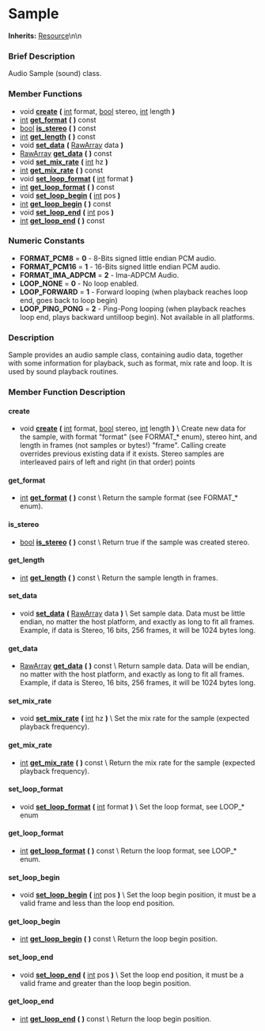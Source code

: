 #  Sample  
**Inherits:** [Resource](class_resource)\\n\\n
###  Brief Description  
Audio Sample (sound) class.

###  Member Functions 
  * void  **[create](#create)**  **(** [int](class_int) format, [bool](class_bool) stereo, [int](class_int) length  **)**
  * [int](class_int)  **[get_format](#get_format)**  **(** **)** const
  * [bool](class_bool)  **[is_stereo](#is_stereo)**  **(** **)** const
  * [int](class_int)  **[get_length](#get_length)**  **(** **)** const
  * void  **[set_data](#set_data)**  **(** [RawArray](class_rawarray) data  **)**
  * [RawArray](class_rawarray)  **[get_data](#get_data)**  **(** **)** const
  * void  **[set_mix_rate](#set_mix_rate)**  **(** [int](class_int) hz  **)**
  * [int](class_int)  **[get_mix_rate](#get_mix_rate)**  **(** **)** const
  * void  **[set_loop_format](#set_loop_format)**  **(** [int](class_int) format  **)**
  * [int](class_int)  **[get_loop_format](#get_loop_format)**  **(** **)** const
  * void  **[set_loop_begin](#set_loop_begin)**  **(** [int](class_int) pos  **)**
  * [int](class_int)  **[get_loop_begin](#get_loop_begin)**  **(** **)** const
  * void  **[set_loop_end](#set_loop_end)**  **(** [int](class_int) pos  **)**
  * [int](class_int)  **[get_loop_end](#get_loop_end)**  **(** **)** const

###  Numeric Constants  
  * **FORMAT_PCM8** = **0** - 8-Bits signed little endian PCM audio.
  * **FORMAT_PCM16** = **1** - 16-Bits signed little endian PCM audio.
  * **FORMAT_IMA_ADPCM** = **2** - Ima-ADPCM Audio.
  * **LOOP_NONE** = **0** - No loop enabled.
  * **LOOP_FORWARD** = **1** - Forward looping (when playback reaches loop end, goes back to loop begin)
  * **LOOP_PING_PONG** = **2** - Ping-Pong looping (when playback reaches loop end, plays backward untilloop begin). Not available in all platforms.

###  Description  
Sample provides an audio sample class, containing audio data, together with some information for playback, such as format, mix rate and loop. It is used by sound playback routines.

###  Member Function Description  

#### <a name="create">create</a>
  * void  **[create](#create)**  **(** [int](class_int) format, [bool](class_bool) stereo, [int](class_int) length  **)**
\\
Create new data for the sample, with format "format" (see FORMAT_* enum), stereo hint, and length in frames (not samples or bytes!) "frame". Calling create overrides previous existing data if it exists. Stereo samples are interleaved pairs of left and right (in that order) points

#### <a name="get_format">get_format</a>
  * [int](class_int)  **[get_format](#get_format)**  **(** **)** const
\\
Return the sample format (see FORMAT_* enum).

#### <a name="is_stereo">is_stereo</a>
  * [bool](class_bool)  **[is_stereo](#is_stereo)**  **(** **)** const
\\
Return true if the sample was created stereo.

#### <a name="get_length">get_length</a>
  * [int](class_int)  **[get_length](#get_length)**  **(** **)** const
\\
Return the sample length in frames.

#### <a name="set_data">set_data</a>
  * void  **[set_data](#set_data)**  **(** [RawArray](class_rawarray) data  **)**
\\
Set sample data. Data must be little endian, no matter the host platform, and exactly as long to fit all frames. Example, if data is Stereo, 16 bits, 256 frames, it will be 1024 bytes long.

#### <a name="get_data">get_data</a>
  * [RawArray](class_rawarray)  **[get_data](#get_data)**  **(** **)** const
\\
Return sample data. Data will be endian, no matter with the host platform, and exactly as long to fit all frames. Example, if data is Stereo, 16 bits, 256 frames, it will be 1024 bytes long.

#### <a name="set_mix_rate">set_mix_rate</a>
  * void  **[set_mix_rate](#set_mix_rate)**  **(** [int](class_int) hz  **)**
\\
Set the mix rate for the sample (expected playback frequency).

#### <a name="get_mix_rate">get_mix_rate</a>
  * [int](class_int)  **[get_mix_rate](#get_mix_rate)**  **(** **)** const
\\
Return the mix rate for the sample (expected playback frequency).

#### <a name="set_loop_format">set_loop_format</a>
  * void  **[set_loop_format](#set_loop_format)**  **(** [int](class_int) format  **)**
\\
Set the loop format, see LOOP_* enum

#### <a name="get_loop_format">get_loop_format</a>
  * [int](class_int)  **[get_loop_format](#get_loop_format)**  **(** **)** const
\\
Return the loop format, see LOOP_* enum.

#### <a name="set_loop_begin">set_loop_begin</a>
  * void  **[set_loop_begin](#set_loop_begin)**  **(** [int](class_int) pos  **)**
\\
Set the loop begin position, it must be a valid frame and less than the loop end position.

#### <a name="get_loop_begin">get_loop_begin</a>
  * [int](class_int)  **[get_loop_begin](#get_loop_begin)**  **(** **)** const
\\
Return the loop begin position.

#### <a name="set_loop_end">set_loop_end</a>
  * void  **[set_loop_end](#set_loop_end)**  **(** [int](class_int) pos  **)**
\\
Set the loop end position, it must be a valid frame and greater than the loop begin position.

#### <a name="get_loop_end">get_loop_end</a>
  * [int](class_int)  **[get_loop_end](#get_loop_end)**  **(** **)** const
\\
Return the loop begin position.
